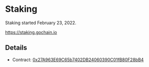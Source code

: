 # Staking

Staking started February 23, 2022.

https://staking.gochain.io

## Details

* Contract: [0x27A963E69C65b7402DB24060390C01fB80F28bB4](https://explorer.gochain.io/addr/0x27A963E69C65b7402DB24060390C01fB80F28bB4)
